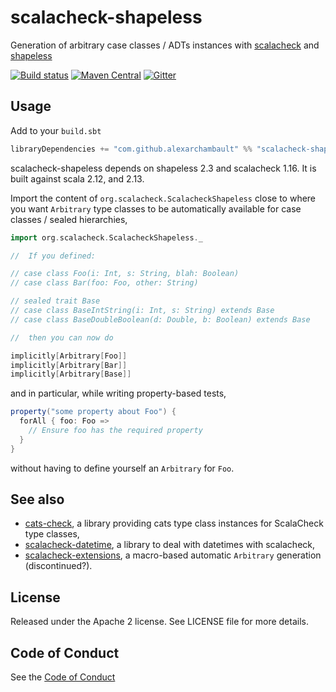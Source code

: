 # scalacheck-shapeless

Generation of arbitrary case classes / ADTs instances with [scalacheck](https://github.com/typelevel/scalacheck) and [shapeless](https://github.com/milessabin/shapeless)

[![Build status](https://github.com/alexarchambault/scalacheck-shapeless/workflows/CI/badge.svg)](https://github.com/alexarchambault/scalacheck-shapeless/actions?query=workflow%3ACI)
[![Maven Central](https://img.shields.io/maven-central/v/com.github.alexarchambault/scalacheck-shapeless_1.16_2.13.svg)](https://maven-badges.herokuapp.com/maven-central/com.github.alexarchambault/scalacheck-shapeless_1.16_2.13)
[![Gitter](https://badges.gitter.im/Join%20Chat.svg)](https://gitter.im/alexarchambault/scalacheck-shapeless?utm_source=badge&utm_medium=badge&utm_campaign=pr-badge&utm_content=badge)

## Usage

Add to your `build.sbt`
```scala
libraryDependencies += "com.github.alexarchambault" %% "scalacheck-shapeless_1.16" % "1.3.1"
```

scalacheck-shapeless depends on shapeless 2.3 and scalacheck 1.16. It is built against scala 2.12, and 2.13.

Import the content of `org.scalacheck.ScalacheckShapeless` close to where you want
`Arbitrary` type classes to be automatically available for case classes
/ sealed hierarchies,
```scala
import org.scalacheck.ScalacheckShapeless._

//  If you defined:

// case class Foo(i: Int, s: String, blah: Boolean)
// case class Bar(foo: Foo, other: String)

// sealed trait Base
// case class BaseIntString(i: Int, s: String) extends Base
// case class BaseDoubleBoolean(d: Double, b: Boolean) extends Base

//  then you can now do

implicitly[Arbitrary[Foo]]
implicitly[Arbitrary[Bar]]
implicitly[Arbitrary[Base]]
```

and in particular, while writing property-based tests,
```scala
property("some property about Foo") {
  forAll { foo: Foo =>
    // Ensure foo has the required property
  }
}
```
without having to define yourself an `Arbitrary` for `Foo`.

## See also

- [cats-check](https://github.com/non/cats-check), a library providing cats type class instances for ScalaCheck type classes,
- [scalacheck-datetime](https://github.com/47deg/scalacheck-datetime), a library to deal with datetimes with scalacheck,
- [scalacheck-extensions](https://github.com/cvogt/scalacheck-extensions), a macro-based automatic `Arbitrary` generation (discontinued?).

## License

Released under the Apache 2 license. See LICENSE file for more details.

## Code of Conduct

See the [Code of Conduct](CODE_OF_CONDUCT.md)

